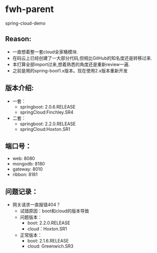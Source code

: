 # fwh-parent
spring-cloud-demo    
## Reason: 
- 一直想着整一套cloud全家桶模块.
- 在码云上已经创建了一大部分代码,但相比GitHub的知名度还是转移过来.
- 本打算全部import过来,想着熟悉的角度还是重新review一遍.
- 之前是用的spring-boot1.x版本。现在使用2.x版本重新开发    
## 版本介绍:
- 一套： 
    - springboot: 2.0.6.RELEASE   
    - springCloud:Finchley.SR4
- 二套：
    - springboot: 2.2.0.RELEASE
    - springCloud:Hoxton.SR1
## 端口号：
- web:  8080
- mongodb: 8180
- gateway: 8010
- ribbon: 8181

## 问题记录：
- 网关请求一直报错404？
    - 试错原因：boot和cloud的版本导致
    - 问题版本：
        - boot: 2.2.0.RELEASE
        - cloud：Hoxton.SR1
    - 正常版本：
        - boot: 2.1.6.RELEASE 
        - cloud: Greenwich.SR3